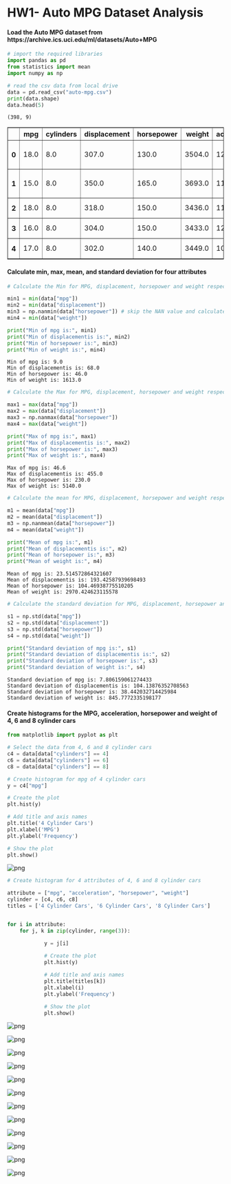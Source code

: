 # HW1- Auto MPG Dataset Analysis

<h4>Load the Auto MPG dataset from https://archive.ics.uci.edu/ml/datasets/Auto+MPG </h4>


```python
# import the required libraries 
import pandas as pd
from statistics import mean 
import numpy as np 

# read the csv data from local drive 
data = pd.read_csv("auto-mpg.csv")
print(data.shape)
data.head(5)
```

    (398, 9)
    




<div>
<table border="1" class="dataframe">
  <thead>
    <tr style="text-align: right;">
      <th></th>
      <th>mpg</th>
      <th>cylinders</th>
      <th>displacement</th>
      <th>horsepower</th>
      <th>weight</th>
      <th>acceleration</th>
      <th>model_year</th>
      <th>origin</th>
      <th>car_name</th>
    </tr>
  </thead>
  <tbody>
    <tr>
      <th>0</th>
      <td>18.0</td>
      <td>8.0</td>
      <td>307.0</td>
      <td>130.0</td>
      <td>3504.0</td>
      <td>12.0</td>
      <td>70.0</td>
      <td>1.0</td>
      <td>chevrolet chevelle malibu</td>
    </tr>
    <tr>
      <th>1</th>
      <td>15.0</td>
      <td>8.0</td>
      <td>350.0</td>
      <td>165.0</td>
      <td>3693.0</td>
      <td>11.5</td>
      <td>70.0</td>
      <td>1.0</td>
      <td>buick skylark 320</td>
    </tr>
    <tr>
      <th>2</th>
      <td>18.0</td>
      <td>8.0</td>
      <td>318.0</td>
      <td>150.0</td>
      <td>3436.0</td>
      <td>11.0</td>
      <td>70.0</td>
      <td>1.0</td>
      <td>plymouth satellite</td>
    </tr>
    <tr>
      <th>3</th>
      <td>16.0</td>
      <td>8.0</td>
      <td>304.0</td>
      <td>150.0</td>
      <td>3433.0</td>
      <td>12.0</td>
      <td>70.0</td>
      <td>1.0</td>
      <td>amc rebel sst</td>
    </tr>
    <tr>
      <th>4</th>
      <td>17.0</td>
      <td>8.0</td>
      <td>302.0</td>
      <td>140.0</td>
      <td>3449.0</td>
      <td>10.5</td>
      <td>70.0</td>
      <td>1.0</td>
      <td>ford torino</td>
    </tr>
  </tbody>
</table>
</div>



<h4>Calculate min, max, mean, and standard deviation for four attributes</h4>


```python
# Calculate the Min for MPG, displacement, horsepower and weight respectively. 

min1 = min(data["mpg"])
min2 = min(data["displacement"])
min3 = np.nanmin(data["horsepower"]) # skip the NAN value and calculate the min
min4 = min(data["weight"])

print("Min of mpg is:", min1)
print("Min of displacementis is:", min2)
print("Min of horsepower is:", min3)
print("Min of weight is:", min4)  
```

    Min of mpg is: 9.0
    Min of displacementis is: 68.0
    Min of horsepower is: 46.0
    Min of weight is: 1613.0
    


```python
# Calculate the Max for MPG, displacement, horsepower and weight respectively. 

max1 = max(data["mpg"])
max2 = max(data["displacement"])
max3 = np.nanmax(data["horsepower"])
max4 = max(data["weight"])

print("Max of mpg is:", max1)
print("Max of displacementis is:", max2)
print("Max of horsepower is:", max3)
print("Max of weight is:", max4) 
```

    Max of mpg is: 46.6
    Max of displacementis is: 455.0
    Max of horsepower is: 230.0
    Max of weight is: 5140.0
    


```python
# Calculate the mean for MPG, displacement, horsepower and weight respectively. 

m1 = mean(data["mpg"])
m2 = mean(data["displacement"])
m3 = np.nanmean(data["horsepower"])
m4 = mean(data["weight"])

print("Mean of mpg is:", m1)
print("Mean of displacementis is:", m2)
print("Mean of horsepower is:", m3)
print("Mean of weight is:", m4) 
```

    Mean of mpg is: 23.514572864321607
    Mean of displacementis is: 193.42587939698493
    Mean of horsepower is: 104.46938775510205
    Mean of weight is: 2970.424623115578
    


```python
# Calculate the standard deviation for MPG, displacement, horsepower and weight respectively. 

s1 = np.std(data["mpg"])
s2 = np.std(data["displacement"])
s3 = np.std(data["horsepower"])
s4 = np.std(data["weight"])

print("Standard deviation of mpg is:", s1)
print("Standard deviation of displacementis is:", s2)
print("Standard deviation of horsepower is:", s3)
print("Standard deviation of weight is:", s4) 
```

    Standard deviation of mpg is: 7.806159061274433
    Standard deviation of displacementis is: 104.13876352708563
    Standard deviation of horsepower is: 38.442032714425984
    Standard deviation of weight is: 845.7772335198177
    

<h4>Create histograms for the MPG, acceleration, horsepower and weight of 4, 6 and 8 cylinder cars</h4>


```python
from matplotlib import pyplot as plt

# Select the data from 4, 6 and 8 cylinder cars
c4 = data[data["cylinders"] == 4]
c6 = data[data["cylinders"] == 6]
c8 = data[data["cylinders"] == 8] 
```


```python
# Create histogram for mpg of 4 cylinder cars
y = c4["mpg"]

# Create the plot 
plt.hist(y) 

# Add title and axis names
plt.title('4 Cylinder Cars')
plt.xlabel('MPG')
plt.ylabel('Frequency')

# Show the plot 
plt.show()
```


    
![png](output_10_0.png)
    



```python
# Create histogram for 4 attributes of 4, 6 and 8 cylinder cars

attribute = ["mpg", "acceleration", "horsepower", "weight"]
cylinder = [c4, c6, c8]
titles = ['4 Cylinder Cars', '6 Cylinder Cars', '8 Cylinder Cars']


for i in attribute: 
    for j, k in zip(cylinder, range(3)): 

            y = j[i]
        
            # Create the plot 
            plt.hist(y) 

            # Add title and axis names
            plt.title(titles[k]) 
            plt.xlabel(i)
            plt.ylabel('Frequency')

            # Show the plot 
            plt.show()

```


    
![png](output_11_0.png)
    



    
![png](output_11_1.png)
    



    
![png](output_11_2.png)
    



    
![png](output_11_3.png)
    



    
![png](output_11_4.png)
    



    
![png](output_11_5.png)
    



    
![png](output_11_6.png)
    



    
![png](output_11_7.png)
    



    
![png](output_11_8.png)
    



    
![png](output_11_9.png)
    



    
![png](output_11_10.png)
    



    
![png](output_11_11.png)
    



```python

```
